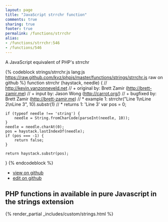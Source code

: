 ```yaml
---
layout: page
title: "JavaScript strrchr function"
comments: true
sharing: true
footer: true
permalink: /functions/strrchr
alias:
- /functions/strrchr:546
- /functions/546
---
```

<!-- Generated by Rakefile:build -->
A JavaScript equivalent of PHP's strrchr

{% codeblock strings/strrchr.js lang:js https://raw.github.com/kvz/phpjs/master/functions/strings/strrchr.js raw on github %}
function strrchr (haystack, needle) {
    // http://kevin.vanzonneveld.net
    // +   original by: Brett Zamir (http://brett-zamir.me)
    // +   input by: Jason Wong (http://carrot.org/)
    // +   bugfixed by: Brett Zamir (http://brett-zamir.me)
    // *     example 1: strrchr("Line 1\nLine 2\nLine 3", 10).substr(1)
    // *     returns 1: 'Line 3'
    var pos = 0;

    if (typeof needle !== 'string') {
        needle = String.fromCharCode(parseInt(needle, 10));
    }
    needle = needle.charAt(0);
    pos = haystack.lastIndexOf(needle);
    if (pos === -1) {
        return false;
    }

    return haystack.substr(pos);
}
{% endcodeblock %}

 - [view on github](https://github.com/kvz/phpjs/blob/master/functions/strings/strrchr.js)
 - [edit on github](https://github.com/kvz/phpjs/edit/master/functions/strings/strrchr.js)

## PHP functions in available in pure Javascript in the strings extension
{% render_partial _includes/custom/strings.html %}
